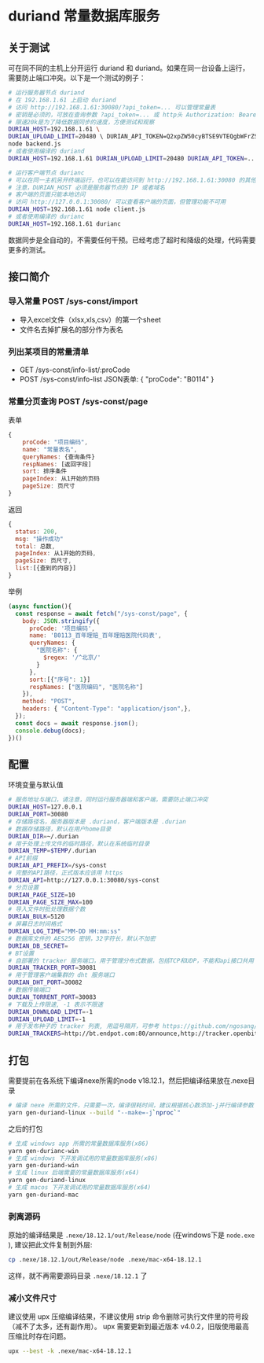 # duriand 常量数据库服务

## 关于测试

可在同不同的主机上分开运行 duriand 和 duriand。如果在同一台设备上运行，需要防止端口冲突。以下是一个测试的例子：
```sh
# 运行服务器节点 duriand
# 在 192.168.1.61 上启动 duriand
# 访问 http://192.168.1.61:30080/?api_token=... 可以管理常量表
# 密钥是必须的，可放在查询参数 ?api_token=... 或 http头 Authorization: Bearer ...
# 限速20k是为了降低数据同步的速度，方便测试和观察
DURIAN_HOST=192.168.1.61 \
DURIAN_UPLOAD_LIMIT=20480 \ DURIAN_API_TOKEN=Q2xpZW50cyBTSE9VTEQgbWFrZSBhdXRoZW50aWNhdGVkIHJlcXVlc3RzIHdpdGggYSBiZWFyZXIgdG9rZW4K \
node backend.js
# 或者使用编译的 duriand
DURIAN_HOST=192.168.1.61 DURIAN_UPLOAD_LIMIT=20480 DURIAN_API_TOKEN=... duriand
```

```sh
# 运行客户端节点 durianc
# 可以在同一主机另开终端运行，也可以在能访问到 http://192.168.1.61:30080 的其他主机上运行
# 注意，DURIAN_HOST 必须是服务器节点的 IP 或者域名
# 客户端的页面只能本地访问
# 访问 http://127.0.0.1:30080/ 可以查看客户端的页面，但管理功能不可用
DURIAN_HOST=192.168.1.61 node client.js
# 或者使用编译的 durianc
DURIAN_HOST=192.168.1.61 durianc
```

数据同步是全自动的，不需要任何干预。已经考虑了超时和降级的处理，代码需要更多的测试。

## 接口简介

### 导入常量 POST /sys-const/import
- 导入excel文件（xlsx,xls,csv）的第一个sheet
- 文件名去掉扩展名的部分作为表名


### 列出某项目的常量清单
- GET /sys-const/info-list/:proCode
- POST /sys-const/info-list
	JSON表单: { "proCode": "B0114" }


### 常量分页查询 POST /sys-const/page
表单 
```js
{
	proCode: "项目编码",
	name: "常量表名",
	queryNames: {查询条件}
	respNames: [返回字段]
	sort: 排序条件
	pageIndex: 从1开始的页码
	pageSize: 页尺寸
}
```

返回
```js
{
  status: 200,
  msg: "操作成功"
  total: 总数,
  pageIndex: 从1开始的页码,
  pageSize: 页尺寸,
  list:[{查到的内容}]
}
```

举例
```js
(async function(){
  const response = await fetch("/sys-const/page", {
    body: JSON.stringify({
      proCode: '项目编码',
      name: 'B0113_百年理赔_百年理赔医院代码表',
      queryNames: {
        "医院名称": {
          $regex: '/^北京/'
        }
      },
      sort:[{"序号": 1}]
      respNames: ["医院编码", "医院名称"]
    }),
    method: "POST",
    headers: { "Content-Type": "application/json",},
  });
  const docs = await response.json();
  console.debug(docs);
})()
```

## 配置
环境变量与默认值
```sh
# 服务地址与端口，请注意，同时运行服务器端和客户端，需要防止端口冲突
DURIAN_HOST=127.0.0.1
DURIAN_PORT=30080
# 存储路径名，服务器版本是 .duriand，客户端版本是 .durian
# 数据存储路径，默认在用户home目录
DURIAN_DIR=~/.durian
# 用于处理上传文件的临时路径，默认在系统临时目录
DURIAN_TEMP=$TEMP/.durian
# API前缀
DURIAN_API_PREFIX=/sys-const
# 完整的API路径，正式版本应该用 https
DURIAN_API=http://127.0.0.1:30080/sys-const
# 分页设置
DURIAN_PAGE_SIZE=10
DURIAN_PAGE_SIZE_MAX=100
# 导入文件时批处理数据个数
DURIAN_BULK=5120
# 屏幕日志时间格式
DURIAN_LOG_TIME="MM-DD HH:mm:ss"
# 数据库文件的 AES256 密钥，32字符长，默认不加密
DURIAN_DB_SECRET=
# BT设置
# 自部署的 tracker 服务端口，用于管理分布式数据，包括TCP和UDP，不能和api接口共用
DURIAN_TRACKER_PORT=30081
# 用于管理客户端集群的 dht 服务端口
DURIAN_DHT_PORT=30082
# 数据传输端口
DURIAN_TORRENT_PORT=30083
# 下载及上传限速, -1 表示不限速
DURIAN_DOWNLOAD_LIMIT=-1
DURIAN_UPLOAD_LIMIT=-1
# 用于发布种子的 tracker 列表, 用逗号隔开，可参考 https://github.com/ngosang/trackerslist
DURIAN_TRACKERS=http://bt.endpot.com:80/announce,http://tracker.openbittorrent.com:80/announce,https://1337.abcvg.info:443/announce,https://t.zerg.pw/announce,https://t1.hloli.org:443/announce,https://tr.ready4.icu:443/announce,https://tracker.cloudit.top:443/announce,https://tracker.gbitt.info:443/announce,https://tracker.imgoingto.icu:443/announce,https://tracker.ipfsscan.io:443/announce,https://tracker.kuroy.me:443/announce,https://tracker.lilithraws.org:443/announce,https://tracker.loligirl.cn:443/announce,https://tracker.tamersunion.org:443/announce,https://tracker1.520.jp:443/announce,https://tracker2.ctix.cn:443/announce,udp://exodus.desync.com:6969/announce,udp://explodie.org:6969/announce,udp://open.stealth.si:80/announce,udp://opentracker.i2p.rocks:6969/announce,udp://private.anonseed.com:6969/announce,udp://retracker01-msk-virt.corbina.net:80/announce,udp://sanincode.com:6969/announce,udp://tracker.4.babico.name.tr:3131/announce,udp://tracker.auctor.tv:6969/announce,udp://tracker.openbittorrent.com:6969/announce,udp://tracker.opentrackr.org:1337/announce,udp://tracker.theoks.net:6969/announce,udp://tracker.tiny-vps.com:6969/announce,udp://tracker.torrent.eu.org:451/announce,udp://tracker1.bt.moack.co.kr:80/announce,udp://uploads.gamecoast.net:6969/announce
```

## 打包
需要提前在各系统下编译nexe所需的node v18.12.1，然后把编译结果放在.nexe目录
```sh
# 编译 nexe 所需的文件，只需要一次，编译很耗时间，建议根据核心数添加-j并行编译参数
yarn gen-duriand-linux --build "--make=-j`nproc`"
```
之后的打包
```sh
# 生成 windows app 所需的常量数据库服务(x86)
yarn gen-durianc-win
# 生成 windows 下开发调试用的常量数据库服务(x86)
yarn gen-duriand-win
# 生成 linux 后端需要的常量数据库服务(x64)
yarn gen-duriand-linux
# 生成 macos 下开发调试用的常量数据库服务(x64)
yarn gen-duriand-mac
```

### 剥离源码
原始的编译结果是 `.nexe/18.12.1/out/Release/node` (在windows下是 `node.exe` ), 建议把此文件复制到外层:
```sh
cp .nexe/18.12.1/out/Release/node .nexe/mac-x64-18.12.1
```
这样，就不再需要源码目录 `.nexe/18.12.1` 了

### 减小文件尺寸
建议使用 upx 压缩编译结果，不建议使用 strip 命令删除可执行文件里的符号段（减不了太多，还有副作用）。
upx 需要更新到最近版本 v4.0.2，旧版使用最高压缩比时存在问题。
```sh
upx --best -k .nexe/mac-x64-18.12.1
```
